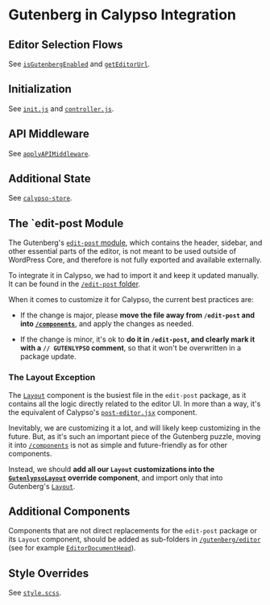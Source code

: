 # Gutenberg in Calypso Integration

## Editor Selection Flows

See [`isGutenbergEnabled`](../../state/selectors/is-gutenberg-enabled.js) and [`getEditorUrl`](../../state/selectors/get-editor-url.js).

## Initialization

See [`init.js`](./init.js) and [`controller.js`](./controller.js).

## API Middleware

See [`applyAPIMiddleware`](./api-middleware/index.js).

## Additional State

See [`calypso-store`](./calypso-store).

## The `edit-post Module

The Gutenberg's [`edit-post` module](https://github.com/WordPress/gutenberg/tree/84e1e8031cb54b322f01adde9d560112290c6909/packages/edit-post), which contains the header, sidebar, and other essential parts of the editor, is not meant to be used outside of WordPress Core, and therefore is not fully exported and available externally.

To integrate it in Calypso, we had to import it and keep it updated manually. It can be found in the [`/edit-post` folder](./edit-post).

When it comes to customize it for Calypso, the current best practices are:

- If the change is major, please **move the file away from `/edit-post` and into [`/components`](./components)**, and apply the changes as needed.

- If the change is minor, it's ok to **do it in `/edit-post`, and clearly mark it with a `// GUTENLYPSO` comment**, so that it won't be overwritten in a package update.

### The Layout Exception

The [`Layout`](./edit-post/components/layout/index.js) component is the busiest file in the `edit-post` package, as it contains all the logic directly related to the editor UI. In more than a way, it's the equivalent of Calypso's [`post-editor.jsx`](../../post-editor/post-editor.jsx) component.

Inevitably, we are customizing it a lot, and will likely keep customizing in the future. But, as it's such an important piece of the Gutenberg puzzle, moving it into [`/components`](./components) is not as simple and future-friendly as for other components.

Instead, we should **add all our `Layout` customizations into the [`GutenlypsoLayout`](./layout/index.jsx) override component**, and import only that into Gutenberg's [`Layout`](./edit-post/components/layout/index.js).

## Additional Components

Components that are not direct replacements for the `edit-post` package or its `Layout` component, should be added as sub-folders in [`/gutenberg/editor`](./) (see for example [`EditorDocumentHead`](./editor-document-head/index.jsx)).

## Style Overrides

See [`style.scss`](./style.scss).
